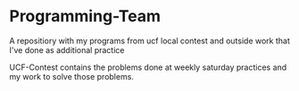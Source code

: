 # Programming-Team
 A repositiory with my programs from ucf local contest and outside work that I've done as additional practice

UCF-Contest contains the problems done at weekly saturday practices and my work to solve those problems.


